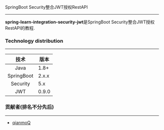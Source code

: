 SpringBoot Security整合JWT授权RestAPI

---

**spring-learn-integration-security-jwt**是SpringBoot Security整合JWT授权RestAPI的教程.

### Technology distribution

---

|技术|版本|
|:---:|---|
|Java|1.8+|
|SpringBoot|2.x.x|
|Security|5.x|
|JWT|0.9.0|

### 贡献者(排名不分先后)

---

- [qianmoQ](https://github.com/qianmoQ)
